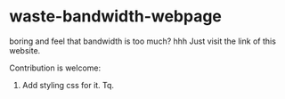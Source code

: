 # waste-bandwidth-webpage
 boring and feel that bandwidth is too much? hhh
Just visit the link of this website. 

Contribution is welcome:
1. Add styling css for it. Tq.